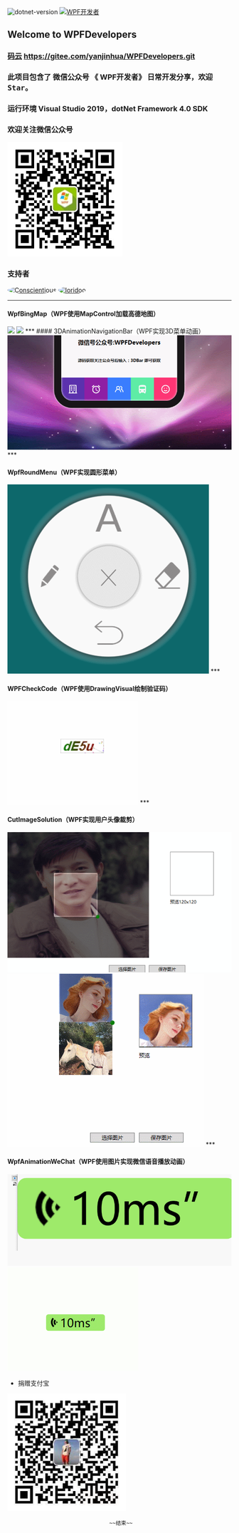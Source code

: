  ![dotnet-version](https://img.shields.io/badge/.net-%3E%3D4.0-blue.svg)   <a target="_blank" href="https://qm.qq.com/cgi-bin/qm/qr?k=B61RFy2vvpaKLEDxaW6NsDpPZA-eSyFh&jump_from=webapi"><img border="0" src="https://pub.idqqimg.com/wpa/images/group.png" alt="WPF开发者" title="WPF开发者"></a>


## Welcome to WPFDevelopers    

### [码云](https://gitee.com/yanjinhua/WPFDevelopers.git) https://gitee.com/yanjinhua/WPFDevelopers.git  


### 此项目包含了 微信公众号 《 WPF开发者》 日常开发分享，欢迎<kbd>Star</kbd>。   

### 运行环境 Visual Studio 2019，dotNet Framework 4.0 SDK  

### 欢迎关注微信公众号  

<img src="/resources/wxgzh.jpg"/>  

### 支持者  

<a href="https://github.com/Conscientious" target="_blank"><img style="border-radius:50%!important" width="64px" alt="Conscientious" src="https://avatars.githubusercontent.com/u/10725479?s=64&v=4"></a>   <a href="https://github.com/loridoo" target="_blank"><img style="border-radius:50%!important" width="64px" alt="loridoo" src="https://avatars.githubusercontent.com/u/5158233?v=4"></a> 



***
#### WpfBingMap（WPF使用MapControl加载高德地图）  

<img src="/WPFBingMap/resources/amap.gif"/>   
<img src="/WPFBingMap/resources/bingmap.gif"/>   
***
#### 3DAnimationNavigationBar（WPF实现3D菜单动画）  
<img src="/3DAnimationNavigationBar/resources/GIFBar.gif"/>   
***

#### WpfRoundMenu（WPF实现圆形菜单）  
<img src="/WpfRoundMenu/resources/roundMenu.gif"/>  
***


#### WPFCheckCode（WPF使用DrawingVisual绘制验证码）

<img src="/WPFCheckCode/resources/code.gif"/>  
***

#### CutImageSolution（WPF实现用户头像裁剪）

<img src="/CutImageSolution/resources/GIFCut.gif"/>

<img src="/CutImageSolution/resources/1.gif"/>  
***

#### WpfAnimationWeChat（WPF使用图片实现微信语音播放动画）

<img src="/WpfAnimationWeChat/resources/0.gif"/>  
<img src="/WpfAnimationWeChat/resources/1.gif"/>  

* 捐赠支付宝

<img src="/resources/Alipay.png"/>

									~~结束~~

